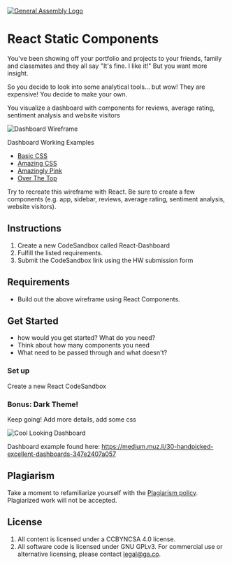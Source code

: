 [![General Assembly Logo](https://camo.githubusercontent.com/1a91b05b8f4d44b5bbfb83abac2b0996d8e26c92/687474703a2f2f692e696d6775722e636f6d2f6b6538555354712e706e67)](https://generalassemb.ly/education/web-development-immersive)

# React Static Components

You've been showing off your portfolio and projects to your friends, family and
classmates and they all say "It's fine. I like it!" But you want more insight.

So you decide to look into some analytical tools... but wow! They are expensive!
You decide to make your own.

You visualize a dashboard with components for reviews, average rating, sentiment
analysis and website visitors

![Dashboard Wireframe](https://i.imgur.com/5mCo2tV.png)

Dashboard Working Examples
 - [Basic CSS](https://sgd6m.csb.app/)
 - [Amazing CSS](https://e5x7h.codesandbox.io/)
 - [Amazingly Pink](https://02dez.csb.app/)
 - [Over The Top](https://o3o5k.csb.app/)

Try to recreate this wireframe with React. Be sure to create a few components
(e.g. app, sidebar, reviews, average rating, sentiment analysis, website
visitors).

## Instructions

<!--1. Fork and clone this repository.
1. Change into the new directory.-->
1. Create a new CodeSandbox called React-Dashboard
1. Fulfill the listed requirements.
1. Submit the CodeSandbox link using the HW submission form

## Requirements

- Build out the above wireframe using React Components. 

## Get Started

- how would you get started? What do you need?
- Think about how many components you need
- What need to be passed through and what doesn't?

### Set up

Create a new React CodeSandbox

### Bonus: Dark Theme!

Keep going! Add more details, add some css

![Cool Looking Dashboard](https://i.imgur.com/3kPnrAq.png)

Dashboard example found here:
https://medium.muz.li/30-handpicked-excellent-dashboards-347e2407a057

## Plagiarism

Take a moment to refamiliarize yourself with the
[Plagiarism policy](https://git.generalassemb.ly/DC-WDI/Administrative/blob/master/plagiarism.md).
Plagiarized work will not be accepted.

## License

1.  All content is licensed under a CC­BY­NC­SA 4.0 license.
1.  All software code is licensed under GNU GPLv3. For commercial use or
    alternative licensing, please contact legal@ga.co.
